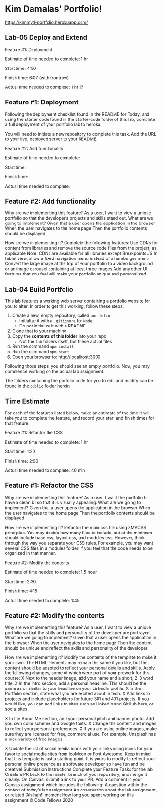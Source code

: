 # Kim Damalas' Portfolio!


https://kimmyd-portfolio.herokuapp.com/


## Lab-05 Deploy and Extend

Feature #1: Deployment

Estimate of time needed to complete: 1 hr

Start time: 4:50

Finish time: 6:07 (with frontrow)

Actual time needed to complete: 1 hr 17

## Feature #1: Deployment
Following the deployment checklist found in the README for Today, and using the starter code found in the starter-code folder of this lab, complete a full deployment of your portfolio lab to heroku.

You will need to initiate a new repository to complete this task.
Add the URL to your live, deployed server to your README.

Feature #2: Add functionality

Estimate of time needed to complete: 

Start time: 

Finish time: 

Actual time needed to complete: 

## Feature #2: Add functionality
Why are we implementing this feature?
As a user, I want to view a unique portfolio so that the developer’s projects and skills stand out.
What are we going to implement?
Given that a user opens the application in the browser
When the user navigates to the home page
Then the portfolio contents should be displayed

How are we implementing it?
Complete the following features:
Use CDNs for content from libraries and remove the source code files from the project, as applicable
Note: CDNs are available for all libraries except Breakpoints.JS
In tablet view, show a fixed navigation menu instead of a hamburger menu
Convert the large image at the top of your portfolio to a video background or an image carousel containing at least three images
Add any other UI features that you feel will make your portfolio unique and personalized


## Lab-04 Build Portfolio
This lab features a working web server containing a portfolio website for you to alter.  In order to get this working, follow these steps:

1. Create a new, empty repository, called `portfolio`
   - Initialize it with a `.gitignore` for `Node`
   - Do not initialize it with a README
1. Clone that to your machine
1. Copy the **contents of this folder** into your repo
   - Not the `lab` folders itself, but these actual files
1. Run the command `npm install`
1. Run the command `npm start`
1. Open your browser to: <http://localhost:3000>

Following those steps, you should see an empty portfolio. Now, you may commence working on the actual lab assignment.

The folders containing the porfolio code for you to edit and modify can be found in the `public` folder herein


## Time Estimate
For each of the features listed below, make an estimate of the time it will take you to complete the feature, and record your start and finish times for that feature:

Feature #1: Refactor the CSS

Estimate of time needed to complete: 1 hr

Start time: 1:20

Finish time: 2:00

Actual time needed to complete: 40 min

## Feature #1: Refactor the CSS
Why are we implementing this feature?
As a user, I want the portfolio to have a clean UI so that it is visually appealing.
What are we going to implement?
Given that a user opens the application in the browser
When the user navigates to the home page
Then the portfolio contents should be displayed

How are we implementing it?
Refactor the main.css file using SMACSS principles.
You may decide how many files to include, but at the minimum should include base.css, layout.css, and modules.css. However, think through the way you separate your CSS rules. For example, you may want several CSS files in a modules folder, if you feel that the code needs to be organized in that manner.

Feature #2: Modify the contents

Estimate of time needed to complete: 1.5 hour

Start time: 2:30

Finish time: 4:15

Actual time needed to complete: 1:45

## Feature #2: Modify the contents
Why are we implementing this feature?
As a user, I want to view a unique portfolio so that the skills and personality of the developer are portrayed.
What are we going to implement?
Given that a user opens the application in the browser
When the user navigates to the home page
Then the content should be unique and reflect the skills and personality of the developer

How are we implementing it?
Modify the contents of the template to make it your own. The HTML elements may remain the same if you like, but the content should be adapted to reflect your personal details and skills.
Apply the following changes, some of which were part of your prework for this course:
X Next to the header image, add your name and a short, 2-3 word title.
X In the Intro section, add a personal headline. This should be the same as or similar to your headline on your LinkedIn profile.
X In the Portfolio section, state what you are excited about in tech. 
X Add links to projects and include placeholders for future 301 and 401 projects. If you would like, you can add links to sites such as LinkedIn and GitHub here, or social sites.

X In the About Me section, add your personal pitch and banner photo.
Add you own color scheme and Google fonts.
X Change the content and images to reflect your personal preferences. 
X If you are using online images, make sure they are licensed for free, commercial use. For example, Unsplash has a nice variety of free images.

X Update the list of social media icons with your links using icons for your favorite social media sites from IcoMoon or Font Awesome.
Keep in mind that this template is just a starting point. It is yours to modify to reflect your personal online presence as a software developer so have fun and be creative!
Submission Instructions
Complete your Feature Tasks for the lab
Create a PR back to the master branch of your repository, and merge it cleanly.
On Canvas, submit a link to your PR. Add a comment in your Canvas assignment which includes the following:
A question within the context of today’s lab assignment
An observation about the lab assignment, or related ‘Ah-hah!’ moment
How long you spent working on this assignment
© Code Fellows 2020